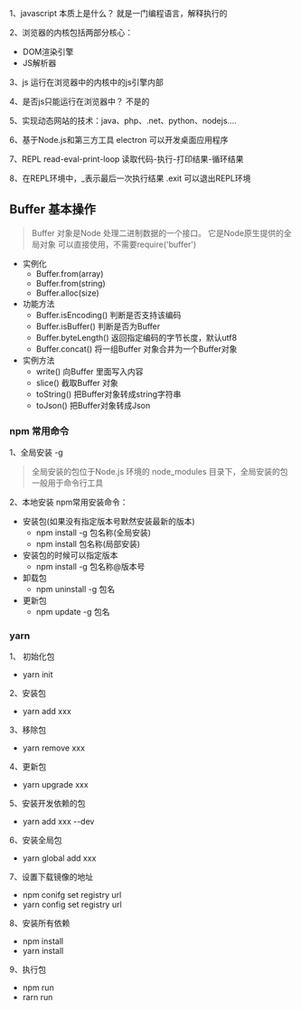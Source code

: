 1、javascript 本质上是什么？ 就是一门编程语言，解释执行的

2、浏览器的内核包括两部分核心：
- DOM渲染引擎
- JS解析器

3、js 运行在浏览器中的内核中的js引擎内部

4、是否js只能运行在浏览器中？ 不是的

5、实现动态网站的技术：java、php、.net、python、nodejs....

6、基于Node.js和第三方工具 electron 可以开发桌面应用程序

7、REPL read-eval-print-loop  读取代码-执行-打印结果-循环结果

8、在REPL环境中，_表示最后一次执行结果 .exit 可以退出REPL环境


## Buffer 基本操作
> Buffer 对象是Node 处理二进制数据的一个接口。 它是Node原生提供的全局对象
>可以直接使用，不需要require('buffer')

- 实例化
    + Buffer.from(array)
    + Buffer.from(string)
    + Buffer.alloc(size)
- 功能方法
    + Buffer.isEncoding() 判断是否支持该编码
    + Buffer.isBuffer() 判断是否为Buffer
    + Buffer.byteLength() 返回指定编码的字节长度，默认utf8
    + Buffer.concat() 将一组Buffer 对象合并为一个Buffer对象
- 实例方法
    + write() 向Buffer 里面写入内容
    + slice() 截取Buffer 对象
    + toString() 把Buffer对象转成string字符串
    + toJson() 把Buffer对象转成Json
        
### npm 常用命令
1、全局安装 -g   
> 全局安装的包位于Node.js 环境的 node_modules 目录下，全局安装的包一般用于命令行工具
 
2、本地安装
npm常用安装命令：  
- 安装包(如果没有指定版本号默然安装最新的版本)
  - npm install -g 包名称(全局安装)
  - npm install 包名称(局部安装)
- 安装包的时候可以指定版本
  - npm install -g 包名称@版本号
- 卸载包
  - npm uninstall -g 包名
- 更新包
  - npm update -g 包名

### yarn
1、 初始化包
- yarn init  

2、安装包
- yarn add xxx

3、移除包
- yarn remove xxx

4、更新包
- yarn upgrade xxx

5、安装开发依赖的包
- yarn add xxx --dev

6、安装全局包
- yarn global add xxx

7、设置下载镜像的地址

- npm conifg set registry url
- yarn config set registry url

8、安装所有依赖

- npm install 
- yarn install

9、执行包
- npm run
- rarn run

